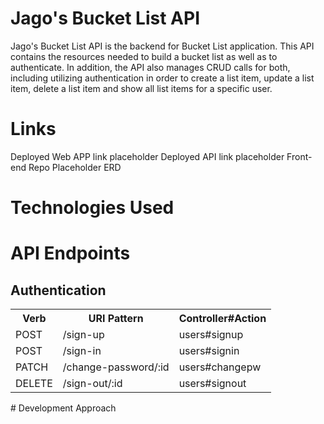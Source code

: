 # Jago's Bucket List API
Jago's Bucket List API is the backend for Bucket List application. This API contains the resources needed to build a bucket list as well as to authenticate.  In addition, the API also manages CRUD calls for both, including utilizing authentication in order to create a list item, update a list item, delete a list item and show all list items for a specific user.

# Links
Deployed Web APP link placeholder
Deployed API link placeholder
Front-end Repo Placeholder
ERD


# Technologies Used
# API Endpoints
## Authentication
<table style="width:100%">
  <tr>
    <th>Verb</th>
    <th>URI Pattern</th>
    <th>Controller#Action</th>
  </tr>
  <tr>
    <td>POST</td>
    <td>/sign-up</td>
    <td>users#signup</td>
  </tr>
  <tr>
    <td>POST</td>
    <td>/sign-in</td>
    <td>users#signin</td>
  </tr>
  <tr>
    <td>PATCH</td>
    <td>/change-password/:id</td>
    <td>users#changepw</td>
  </tr>
  <tr>
    <td>DELETE</td>
    <td>/sign-out/:id</td>
    <td>users#signout</td>
  </tr>
</table>
# Development Approach

